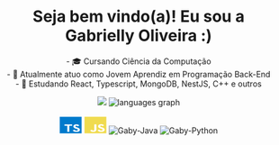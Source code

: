 
<div>
  <h1 align="center">
   Seja bem vindo(a)! Eu sou a Gabrielly Oliveira :)
  </h1>
  <p align = "center"> 
    - 🎓 Cursando Ciência da Computação <br>
    - 🔭 Atualmente atuo como Jovem Aprendiz em Programação Back-End <br>
    - 🌱 Estudando React, Typescript, MongoDB, NestJS, C++ e outros <br> 
    <a href = "https://github.com/GabriellyOlinsc">
    </a></p>
</div>

<div align="center">
  <img src="https://github-readme-stats.vercel.app/api?username=GabriellyOlinsc&hide_title=false&hide_rank=false&show_icons=true&include_all_commits=true&count_private=true&disable_animations=false" />
  <img src="https://github-readme-stats.vercel.app/api/top-langs?username=GabriellyOlinsc&locale=en&hide_title=false&layout=compact&card_width=320&langs_count=5&theme=dracula&hide_border=false" height="150" alt="languages graph"  />
</div>


<div align = "center"><br>
  <img  alt="Gaby-Ts" height="30" width="40" src="https://raw.githubusercontent.com/devicons/devicon/master/icons/typescript/typescript-plain.svg">
  <img  alt="Gaby-Js" height="30" width="40" src="https://raw.githubusercontent.com/devicons/devicon/master/icons/javascript/javascript-plain.svg">
  <img  alt="Gaby-Java" height="30" width="40" src="https://cdn.jsdelivr.net/gh/devicons/devicon/icons/java/java-original.svg" />
  <img  alt="Gaby-Python" height="30" width="40" src="https://cdn.jsdelivr.net/gh/devicons/devicon/icons/python/python-original.svg" />          
</div>
